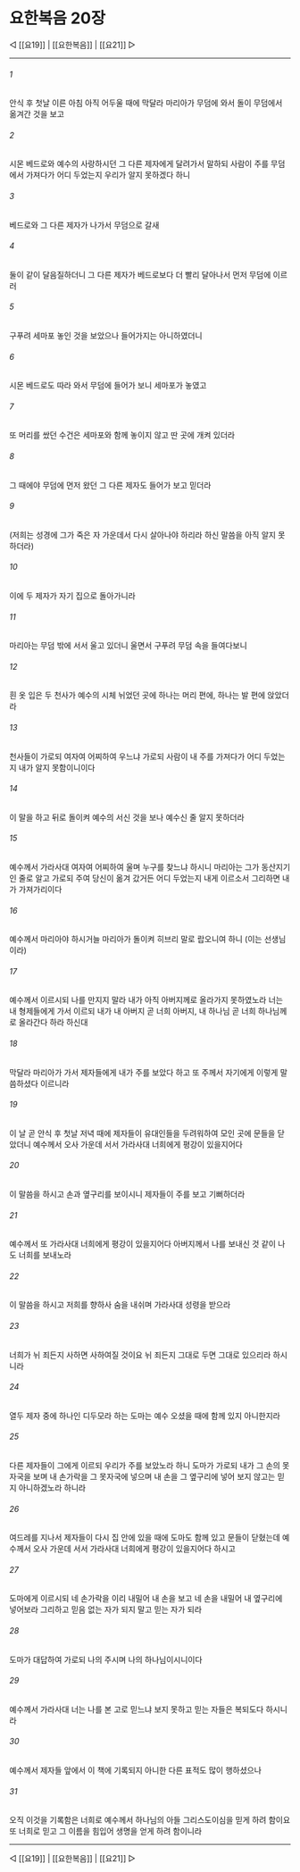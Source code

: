 # 요한복음 20장

◁ [[요19]] | [[요한복음]] | [[요21]] ▷
***

###### 1
안식 후 첫날 이른 아침 아직 어두울 때에 막달라 마리아가 무덤에 와서 돌이 무덤에서 옮겨간 것을 보고

###### 2
시몬 베드로와 예수의 사랑하시던 그 다른 제자에게 달려가서 말하되 사람이 주를 무덤에서 가져다가 어디 두었는지 우리가 알지 못하겠다 하니

###### 3
베드로와 그 다른 제자가 나가서 무덤으로 갈새

###### 4
둘이 같이 달음질하더니 그 다른 제자가 베드로보다 더 빨리 달아나서 먼저 무덤에 이르러

###### 5
구푸려 세마포 놓인 것을 보았으나 들어가지는 아니하였더니

###### 6
시몬 베드로도 따라 와서 무덤에 들어가 보니 세마포가 놓였고

###### 7
또 머리를 쌌던 수건은 세마포와 함께 놓이지 않고 딴 곳에 개켜 있더라

###### 8
그 때에야 무덤에 먼저 왔던 그 다른 제자도 들어가 보고 믿더라

###### 9
(저희는 성경에 그가 죽은 자 가운데서 다시 살아나야 하리라 하신 말씀을 아직 알지 못하더라)

###### 10
이에 두 제자가 자기 집으로 돌아가니라

###### 11
마리아는 무덤 밖에 서서 울고 있더니 울면서 구푸려 무덤 속을 들여다보니

###### 12
흰 옷 입은 두 천사가 예수의 시체 뉘었던 곳에 하나는 머리 편에, 하나는 발 편에 앉았더라

###### 13
천사들이 가로되 여자여 어찌하여 우느냐 가로되 사람이 내 주를 가져다가 어디 두었는지 내가 알지 못함이니이다

###### 14
이 말을 하고 뒤로 돌이켜 예수의 서신 것을 보나 예수신 줄 알지 못하더라

###### 15
예수께서 가라사대 여자여 어찌하여 울며 누구를 찾느냐 하시니 마리아는 그가 동산지기인 줄로 알고 가로되 주여 당신이 옮겨 갔거든 어디 두었는지 내게 이르소서 그리하면 내가 가져가리이다

###### 16
예수께서 마리아야 하시거늘 마리아가 돌이켜 히브리 말로 랍오니여 하니 (이는 선생님이라)

###### 17
예수께서 이르시되 나를 만지지 말라 내가 아직 아버지께로 올라가지 못하였노라 너는 내 형제들에게 가서 이르되 내가 내 아버지 곧 너희 아버지, 내 하나님 곧 너희 하나님께로 올라간다 하라 하신대

###### 18
막달라 마리아가 가서 제자들에게 내가 주를 보았다 하고 또 주께서 자기에게 이렇게 말씀하셨다 이르니라

###### 19
이 날 곧 안식 후 첫날 저녁 때에 제자들이 유대인들을 두려워하여 모인 곳에 문들을 닫았더니 예수께서 오사 가운데 서서 가라사대 너희에게 평강이 있을지어다

###### 20
이 말씀을 하시고 손과 옆구리를 보이시니 제자들이 주를 보고 기뻐하더라

###### 21
예수께서 또 가라사대 너희에게 평강이 있을지어다 아버지께서 나를 보내신 것 같이 나도 너희를 보내노라

###### 22
이 말씀을 하시고 저희를 향하사 숨을 내쉬며 가라사대 성령을 받으라

###### 23
너희가 뉘 죄든지 사하면 사하여질 것이요 뉘 죄든지 그대로 두면 그대로 있으리라 하시니라

###### 24
열두 제자 중에 하나인 디두모라 하는 도마는 예수 오셨을 때에 함께 있지 아니한지라

###### 25
다른 제자들이 그에게 이르되 우리가 주를 보았노라 하니 도마가 가로되 내가 그 손의 못자국을 보며 내 손가락을 그 못자국에 넣으며 내 손을 그 옆구리에 넣어 보지 않고는 믿지 아니하겠노라 하니라

###### 26
여드레를 지나서 제자들이 다시 집 안에 있을 때에 도마도 함께 있고 문들이 닫혔는데 예수께서 오사 가운데 서서 가라사대 너희에게 평강이 있을지어다 하시고

###### 27
도마에게 이르시되 네 손가락을 이리 내밀어 내 손을 보고 네 손을 내밀어 내 옆구리에 넣어보라 그리하고 믿음 없는 자가 되지 말고 믿는 자가 되라

###### 28
도마가 대답하여 가로되 나의 주시며 나의 하나님이시니이다

###### 29
예수께서 가라사대 너는 나를 본 고로 믿느냐 보지 못하고 믿는 자들은 복되도다 하시니라

###### 30
예수께서 제자들 앞에서 이 책에 기록되지 아니한 다른 표적도 많이 행하셨으나

###### 31
오직 이것을 기록함은 너희로 예수께서 하나님의 아들 그리스도이심을 믿게 하려 함이요 또 너희로 믿고 그 이름을 힘입어 생명을 얻게 하려 함이니라

***
◁ [[요19]] | [[요한복음]] | [[요21]] ▷